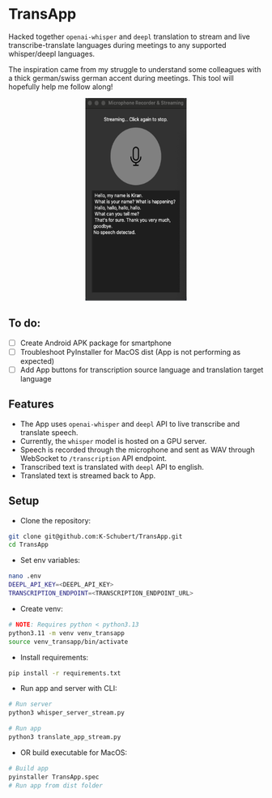 # TransApp
Hacked together `openai-whisper` and `deepl` translation to stream and live transcribe-translate languages during meetings to any supported whisper/deepl languages.

The inspiration came from my struggle to understand some colleagues with a thick german/swiss german accent during meetings. This tool will hopefully help me follow along!

<p align="center">
  <img src="assets/app.png" alt="TransApp" width="200" height="400"/>
</p>


## To do:
- [ ] Create Android APK package for smartphone
- [ ] Troubleshoot PyInstaller for MacOS dist (App is not performing as expected)
- [ ] Add App buttons for transcription source language and translation target language

## Features

- The App uses `openai-whisper` and `deepl` API to live transcribe and translate speech.
- Currently, the `whisper` model is hosted on a GPU server.
- Speech is recorded through the microphone and sent as WAV through WebSocket to `/transcription` API endpoint.
- Transcribed text is translated with `deepl` API to english.
- Translated text is streamed back to App.
 
## Setup

- Clone the repository:
```bash
git clone git@github.com:K-Schubert/TransApp.git
cd TransApp
```

- Set env variables:
```bash
nano .env
DEEPL_API_KEY=<DEEPL_API_KEY>
TRANSCRIPTION_ENDPOINT=<TRANSCRIPTION_ENDPOINT_URL>
```

- Create venv:
```bash
# NOTE: Requires python < python3.13
python3.11 -m venv venv_transapp
source venv_transapp/bin/activate
```

- Install requirements:
```bash
pip install -r requirements.txt
```

- Run app and server with CLI:
```bash
# Run server
python3 whisper_server_stream.py
```

```bash
# Run app
python3 translate_app_stream.py
```

- OR build executable for MacOS:
```bash
# Build app
pyinstaller TransApp.spec
# Run app from dist folder
```

